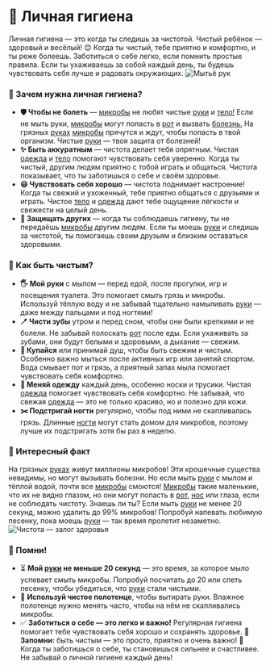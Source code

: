 # **🧼 Личная гигиена**
Личная гигиена — это когда ты следишь за чистотой. Чистый ребёнок — здоровый и весёлый! 😊 Когда ты чистый, тебе приятно и комфортно, и ты реже болеешь. Заботиться о себе легко, если помнить простые правила. Если ты ухаживаешь за собой каждый день, ты будешь чувствовать себя лучше и радовать окружающих.
![Мытьё рук](https://img.freepik.com/free-vector/boy-cleaning-hands-white-background_1308-43304.jpg?semt=ais_hybrid)
### 🧐 Зачем нужна личная гигиена?
- **🛡️ Чтобы не болеть** — [микробы](../microbs/microbs.md) не любят чистые [руки](../hygiena_hands_and_nails/hygiena_hands_and_nails.md) и [тело!](../hygiene_body_face/hygiene_body_face.md) Если не мыть руки, [микробы](../microbs/microbs.md) могут попасть в [рот](../hygiena_mouse/hygiena_mouse.md) и вызвать [болезнь.](../Hygiene-during-illness/Hygiene-during-illness.md) На грязных [руках](../hygiena_hands_and_nails/hygiena_hands_and_nails.md) [микробы](../microbs/microbs.md) прячутся и ждут, чтобы попасть в твой организм. Чистые [руки](../hygiena_hands_and_nails/hygiena_hands_and_nails.md) — твоя защита от болезней!
- **✨ Быть аккуратным** — чистота делает тебя опрятным. Чистая [одежда](../hygiene_clothes_shoes/hygiene_clothes_shoes.md) и [тело](../hygiene_body_face/hygiene_body_face.md) помогают чувствовать себя уверенно. Когда ты чистый, другим людям приятно с тобой играть и общаться. Чистота показывает, что ты заботишься о себе и своём здоровье.
- **😃 Чувствовать себя хорошо** — чистота поднимает настроение! Когда ты свежий и ухоженный, тебе приятно общаться с друзьями и играть. Чистое [тело](../hygiene_body_face/hygiene_body_face.md) и [одежда](../hygiene_clothes_shoes/hygiene_clothes_shoes.md) дают тебе ощущение лёгкости и свежести на целый день.
- **🤝 Защищать других** — когда ты соблюдаешь гигиену, ты не передаёшь [микробы](../microbs/microbs.md) другим людям. Если ты моешь [руки](../hygiena_hands_and_nails/hygiena_hands_and_nails.md) и следишь за чистотой, ты помогаешь своим друзьям и близким оставаться здоровыми.
### 🧽 Как быть чистым?
- **🖐️ Мой руки** с мылом — перед едой, после прогулки, игр и посещения туалета. Это помогает смыть грязь и микробы. Используй тёплую воду и не забывай тщательно намыливать [руки](../hygiena_hands_and_nails/hygiena_hands_and_nails.md) — даже между пальцами и под ногтями!
- **🪥 Чисти зубы** утром и перед сном, чтобы они были крепкими и не болели. Не забывай полоскать [рот](../hygiena_mouse/hygiena_mouse.md) после еды. Если ухаживать за зубами, они будут белыми и здоровыми, а дыхание — свежим.
- **🚿 Купайся** или принимай душ, чтобы быть свежим и чистым. Особенно важно мыться после активных игр или занятий спортом. Вода смывает пот и грязь, а приятный запах мыла помогает чувствовать себя комфортно.
- **👕 Меняй одежду** каждый день, особенно носки и трусики. Чистая [одежда](../hygiene_clothes_shoes/hygiene_clothes_shoes.md) помогает чувствовать себя комфортно. Не забывай, что свежая [одежда](../hygiene_clothes_shoes/hygiene_clothes_shoes.md) — это не только красиво, но и полезно для кожи.
- **✂️ Подстригай ногти** регулярно, чтобы под ними не скапливалась грязь. Длинные [ногти](../hygiena_hands_and_nails/hygiena_hands_and_nails.md) могут стать домом для микробов, поэтому лучше их подстригать хотя бы раз в неделю.
### 🤩 Интересный факт
На грязных [руках](../hygiena_hands_and_nails/hygiena_hands_and_nails.md) живут миллионы микробов! Эти крошечные существа невидимы, но могут вызывать болезни. Но если мыть [руки](../hygiena_hands_and_nails/hygiena_hands_and_nails.md) с мылом и тёплой водой, почти все [микробы](../microbs/microbs.md) смоются! [Микробы](../microbs/microbs.md) такие маленькие, что их не видно глазом, но они могут попасть в [рот,](../hygiena_mouse/hygiena_mouse.md) [нос](../hygiene_nose_and_ear/hygiene_nose_and_ear.md) или глаза, если не соблюдать чистоту.
Знаешь ли ты? Если мыть [руки](../hygiena_hands_and_nails/hygiena_hands_and_nails.md) не менее 20 секунд, можно удалить до 99% микробов! Попробуй напевать любимую песенку, пока моешь [руки](../hygiena_hands_and_nails/hygiena_hands_and_nails.md) — так время пролетит незаметно.
![Чистота — залог здоровья](https://www.odevaika.ru/upload/medialibrary/be5/be58865144211ae3293fa4dd1d9ab747.jpg)
### 📌 Помни!
- ⏳ **Мой [руки](../hygiena_hands_and_nails/hygiena_hands_and_nails.md) не меньше 20 секунд** — это время, за которое мыло успевает смыть микробы. Попробуй посчитать до 20 или спеть песенку, чтобы убедиться, что [руки](../hygiena_hands_and_nails/hygiena_hands_and_nails.md) стали чистыми.
- 🧴 **Используй чистое полотенце**, чтобы вытирать руки. Влажное полотенце нужно менять часто, чтобы на нём не скапливались микробы.
- ✅ **Заботиться о себе — это легко и важно!** Регулярная гигиена помогает тебе чувствовать себя хорошо и сохранять здоровье.
🚨 **Запомни:** быть чистым — это просто, приятно и очень важно! 🌟 Когда ты заботишься о себе, ты становишься сильнее и счастливее. Не забывай о личной гигиене каждый день!

